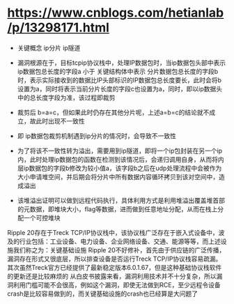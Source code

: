 # https://www.cnblogs.com/hetianlab/p/13298171.html
- 关键概念 ip分片 ip隧道
- 漏洞根源在于，目标tcpip协议栈中，处理IP数据包时，当ip数据包头部中表示 ip数据包总长度的字段a 小于 关键结构体中表示 分片数据包总长度的字段b时，表示实际接收到的数据比IP头部标识的IP数据包总长度要长，此时会将b设置为a，同时将表示当前分片长度的字段c也设置为a，同时，即以ip数据头中的总长度字段为准，该过程即裁剪
- 裁剪后 b=a=c，但如果此时仍存在其他分片呢，上述a=b=c的结论就不成立，故此时出现不一致性
- 即 ip数据包裁剪机制遇到ip分片的情况时，会导致不一致性
- 为了将该不一致性转为溢出，需要用到ip隧道，即将一个ip包封装在另一个ip内，此时处理ip数据包的函数在检测到该情况后，会递归调用自身，从而将内层ip数据包的字段b修改为较小值a，该字段b之后在udp处理流程中会被作为大小申请堆空间，并后期会将分片中所有数据内容循环拷贝到该对空间中，造成溢出

- 该堆溢出证明可以做到远程代码执行，具体利用方式是利用堆溢出覆盖堆首部的元数据，即堆块大小，flag等数据，进而做到任意地址分配，从而在栈上分配一个可控堆块

Ripple 20存在于Treck TCP/IP协议栈中，该协议栈广泛存在于嵌入式设备中，波及的行业包括：工业设备、电力设备、企业网络设备、交通、能源等等，而上述设施我们称之为：关键基础设施
Ripple 20不好修补，首先由于供应链的广泛传播，漏洞存在形式又很底层，所以排查设备是否运行Treck TCP/IP协议栈容易疏漏。其次虽然Treck官方已经提供了最新稳定版本6.0.1.67，但是这种基础协议栈软件的更新还是比较麻烦的
从白皮书披露来看，漏洞利用技术并不十分复杂，所以漏洞利用门槛可能不会很高，例如这个漏洞，即使无法做到RCE，至少远程令设备crash是比较容易做到的，而关键基础设施的crash也已经算是大问题了
